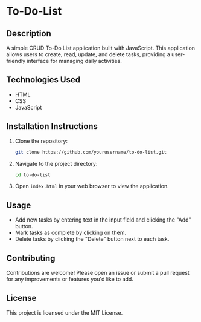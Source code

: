 # To-Do-List

## Description
A simple CRUD To-Do List application built with JavaScript. This application allows users to create, read, update, and delete tasks, providing a user-friendly interface for managing daily activities.

## Technologies Used
- HTML
- CSS
- JavaScript

## Installation Instructions
1. Clone the repository:
   ```bash
   git clone https://github.com/yourusername/to-do-list.git
   ```
2. Navigate to the project directory:
   ```bash
   cd to-do-list
   ```
3. Open `index.html` in your web browser to view the application.

## Usage
- Add new tasks by entering text in the input field and clicking the "Add" button.
- Mark tasks as complete by clicking on them.
- Delete tasks by clicking the "Delete" button next to each task.

## Contributing
Contributions are welcome! Please open an issue or submit a pull request for any improvements or features you'd like to add.

## License
This project is licensed under the MIT License.
